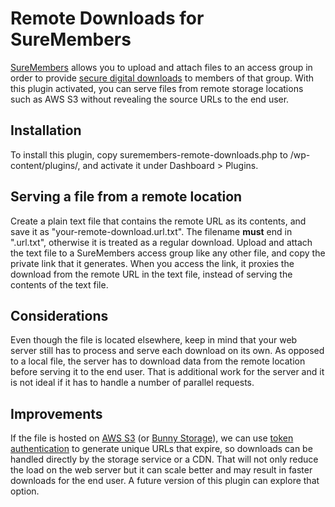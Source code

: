 # Remote Downloads for SureMembers
[SureMembers](https://suremembers.com/) allows you to upload and attach files to an access group in order to provide [secure digital downloads](https://suremembers.com/docs/how-to-secure-digital-downloads/) to members of that group. With this plugin activated, you can serve files from remote storage locations such as AWS S3 without revealing the source URLs to the end user. 

## Installation
To install this plugin, copy suremembers-remote-downloads.php to /wp-content/plugins/, and activate it under Dashboard > Plugins.

## Serving a file from a remote location
Create a plain text file that contains the remote URL as its contents, and save it as "your-remote-download.url.txt". The filename **must** end in ".url.txt", otherwise it is treated as a regular download. Upload and attach the text file to a SureMembers access group like any other file, and copy the private link that it generates. When you access the link, it proxies the download from the remote URL in the text file, instead of serving the contents of the text file.

## Considerations
Even though the file is located elsewhere, keep in mind that your web server still has to process and serve each download on its own. As opposed to a local file, the server has to download data from the remote location before serving it to the end user. That is additional work for the server and it is not ideal if it has to handle a number of parallel requests. 

## Improvements
If the file is hosted on [AWS S3](https://aws.amazon.com/s3/) (or [Bunny Storage](https://bunny.net/storage/)), we can use [token authentication](https://support.bunny.net/hc/en-us/articles/360016055099-How-to-sign-URLs-for-BunnyCDN-Token-Authentication) to generate unique URLs that expire, so downloads can be handled directly by the storage service or a CDN. That will not only reduce the load on the web server but it can scale better and may result in faster downloads for the end user. A future version of this plugin can explore that option.